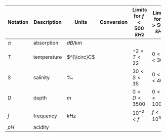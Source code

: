 Notation | Description | Units | Conversion | Limits for $f < 500 \; kHz$ | Limits for $f > 500 \; kHz$
--- | --- | --- | --- | --- | ---
$\alpha$ | absorption | $dB/km$ | |
$T$  | temperature | $^{\\circ}C$ | | $-2 < T < 22$    | $0 < T < 30$
$S$  | salinity    | $‰$          | | $30 < S < 35$    | $0 < S < 40$
$D$  | depth       | $m$          | | $0 < D < 3500$   | $0 < D < 10000$
$f$  | frequency   | $kHz$        | | $10^{ - 2} <  f$ | $f < {10^3}$
$pH$ | acidity     | | | |
